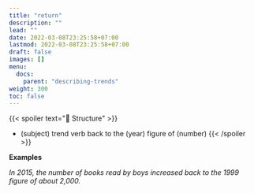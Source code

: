 ```yaml
---
title: "return"
description: ""
lead: ""
date: 2022-03-08T23:25:58+07:00
lastmod: 2022-03-08T23:25:58+07:00
draft: false
images: []
menu:
  docs:
    parent: "describing-trends"
weight: 300
toc: false
---
```


{{< spoiler text="🌱 Structure" >}}
- (subject) trend verb back to the (year) figure of (number)
{{< /spoiler >}}

**Examples**

_In 2015, the number of books read by boys increased back to the 1999 figure of about 2,000._